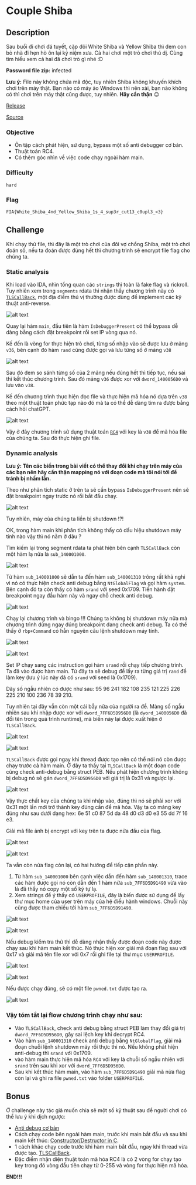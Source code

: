 # Couple Shiba


## Description

Sau buổi đi chơi đá tuyết, cặp đôi White Shiba và Yellow Shiba thì đem con bỏ nhà đi hẹn hò ôn lại kỷ niệm xưa. Cả hai chơi một trò chơi thú dị. Cùng tìm hiểu xem cả hai đã chơi trò gì nhé :D

**Password file zip:** infected

**Lưu ý:** File này không chứa mã độc, tuy nhiên Shiba không khuyến khích chơi trên máy thật. Bạn nào có máy ảo Windows thì nên xài, bạn nào không có thì chơi trên máy thật cũng được, tuy nhiên. **Hãy cẩn thận** 😉

[Release](https://github.com/FIA-FPT-Information-Assurance-Club/2024-Technical-Entrance-Test/tree/main/reverse/Couple-Shiba/dist)

[Source](https://github.com/FIA-FPT-Information-Assurance-Club/2024-Technical-Entrance-Test/blob/main/reverse/Couple-Shiba/source/Chall/Chall/Chall.cpp)

### Objective

- Ôn tập cách phát hiện, sử dụng, bypass một số anti debugger cơ bản.
- Thuật toán RC4.
- Có thêm góc nhìn về việc code chạy ngoài hàm main.

### Difficulty

`hard`

### Flag

`FIA{White_Shiba_4nd_Yellow_Shiba_1s_4_sup3r_cut13_c0upl3_<3}`

## Challenge

Khi chạy thử file, thì đây là một trò chơi của đôi vợ chồng Shiba, một trò chơi đoán số, nếu ta đoán được đúng hết thì chương trình sẽ encrypt file flag cho chúng ta.

### Static analysis
Khi load vào IDA, nhìn tổng quan các `strings` thì toàn là fake flag và rickroll. Tuy nhiên xem trong `segments` rdata thì nhận thấy chương trình này có [`TLSCallBack`](https://hex-rays.com/blog/tls-callbacks/), một địa điểm thú vị thường được dùng để implement các kỹ thuật anti-reverse.

![alt text](asset/images/1.png)

Quay lại hàm `main`, đầu tiên là hàm `IsDebuggerPresent` có thể bypass dễ dàng bằng cách đặt breakpoint rồi set IP vòng qua nó.

Kế đến là vòng for thực hiện trò chơi, từng số nhập vào sẽ được lưu ở mảng `v36`, bên cạnh đó hàm `rand` cũng được gọi và lưu từng số ở mảng `v38`

![alt text](asset/images/2.png)

Sau đó đem so sánh từng số của 2 mảng nếu đúng hết thì tiếp tục, nếu sai thì kết thúc chương trình. Sau đó mảng `v36` được xor với `dword_1400056D0` và lưu vào `v38`.

Kế đến chương trình thực hiện đọc file và thực hiện mã hóa nó dựa trên `v38` theo một thuật toán phức tạp nào đó mà ta có thể dễ dàng tìm ra được bằng cách hỏi chatGPT.

![alt text](asset/images/3.png)

Vậy ở đây chương trình sử dụng thuật toán [`RC4`](https://www.geeksforgeeks.org/implementation-of-rc4-algorithm/) với key là `v38` để mã hóa file của chúng ta. Sau đó thực hiện ghi file.

### Dynamic analysis

**Lưu ý: Tên các biến trong bài viết có thể thay đổi khi chạy trên máy của các bạn nên hãy cẩn thận mapping nó với đoạn code mà tôi nói tới để tránh bị nhầm lẫn.**

Theo như phân tích static ở trên ta sẽ cần bypass `IsDebuggerPresent` nên sẽ đặt breakpoint ngay trước nó rồi bắt đầu chạy.

![alt text](asset/images/4.png)

Tuy nhiên, máy của chúng ta liền bị shutdown !?!

OK, trong hàm main khi phân tích không thấy có dấu hiệu shutdown máy tính nào vậy thì nó nằm ở đâu ?

Tìm kiếm lại trong segment rdata ta phát hiện bên cạnh `TLSCallBack` còn một hàm lạ nữa là `sub_140001000`.

![alt text](asset/images/5.png)

Từ hàm `sub_140001000` sẽ dẫn ta đến hàm `sub_140001310` trông rất khả nghi vì nó có thực hiện check anti debug bằng `NtGlobalFlag` và gọi hàm `system`. Bên cạnh đó ta còn thấy có hàm `srand` với seed 0x1709. Tiến hành đặt breakpoint ngay đầu hàm này và ngay chỗ check anti debug.

![alt text](asset/images/6.png)

Chạy lại chương trình và bingo !!! Chúng ta không bị shutdown máy nữa mà chương trình dừng ngay đúng breakpoint đang check anti debug. Ta có thể thấy ở `rbp+Command` có hẳn nguyên câu lệnh shutdown máy tính.

![alt text](asset/images/7.png)

![alt text](asset/images/8.png)

Set IP chạy sang các instruction gọi hàm `srand` rồi chạy tiếp chương trình. Ta đã vào được hàm main. Từ đây ta sẽ debug để lấy ra từng giá trị `rand` để làm key (lưu ý lúc này đã có `srand` với seed là 0x1709).

Dãy số ngẫu nhiên có được như sau: 95 96 241 182 108 235 121 225 226 225 210 100 236 78 39 210.

Tuy nhiên tại đây vẫn còn một cái bẫy nữa của người ra đề. Mảng số ngẫu nhiên sau khi nhập được xor với `dword_7FF6D5D956D0` (là `dword_1400056D0` đã đổi tên trong quá trình runtime), mà biến này lại được xuất hiện ở `TLSCallBack`.

![alt text](asset/images/9.png)

![alt text](asset/images/10.png)

`TLSCallBack` được gọi ngay khi thread được tạo nên có thể nói nó còn được chạy trước cả hàm main. Ở đây ta thấy tại `TLSCallBack` là một đoạn code cũng check anti-debug bằng struct PEB. Nếu phát hiện chương trình không bị debug nó sẽ gán `dword_7FF6D5D956D0` với giá trị là 0x31 và ngược lại.

![alt text](asset/images/11.png)

Vậy thực chất key của chúng ta khi nhập vào, đúng thì nó sẽ phải xor với 0x31 một lần mới trở thành key đúng cần để mã hóa. Vậy ta có mảng key đúng như sau dưới dạng hex: 6e 51 c0 87 5d da 48 d0 d3 d0 e3 55 dd 7f 16 e3.

Giải mã file ảnh bị encrypt với key trên ta được nửa đầu của flag.

![alt text](asset/images/12.png)

![alt text](asset/images/shibacouple.jpg)

Ta vẫn còn nửa flag còn lại, có hai hướng để tiếp cận phần này.

1. Từ hàm `sub_140001000` bên cạnh việc dẫn đến hàm `sub_140001310`, trace các hàm được gọi nó còn dẫn đến 1 hàm nữa `sub_7FF6D5D91490` vừa vào là đã thấy nó copy một số ký tự lạ.
2. Xem strings để ý thấy có `USERPROFILE`, đây là biến được sử dụng để lấy thư mục home của user trên máy của hệ điều hành windows. Chuỗi này cũng được tham chiếu tới hàm `sub_7FF6D5D91490`.

![alt text](asset/images/14.png)

![alt text](asset/images/13.png)

Nếu debug kiểm tra thử thì dễ dàng nhận thấy được đoạn code này được chạy sau khi hàm main kết thúc. Nó thực hiện xor giải mã đoạn flag sau với 0x17 và giải mã tên file xor với 0x7 rồi ghi file tại thư mục `USERPROFILE`.

![alt text](asset/images/16.png)

![alt text](asset/images/15.png)

Nếu được chạy đúng, sẽ có một file `pwned.txt` được tạo ra.

![alt text](asset/images/17.png)

### **Vậy tóm tắt lại flow chương trình chạy như sau:**
- Vào `TLSCallBack`, check anti debug bằng struct PEB làm thay đổi giá trị `dword_7FF6D5D956D0`, gây sai lệch key khi decrypt RC4.
- Vào hàm `sub_140001310` check anti debug bằng `NtGlobalFlag`, giải mã đoạn chuỗi lệnh shutdown máy rồi thực thi nó. Nếu không phát hiện anti-debug thì `srand` với 0x1709.
- vào hàm main thực hiện mã hóa `RC4` với key là chuỗi số ngẫu nhiên với `srand` trên sau khi xor với `dword_7FF6D5D956D0`.
- Sau khi kết thúc hàm main, vào hàm `sub_7FF6D5D91490` giải mã nửa flag còn lại và ghi ra file `pwned.txt` vào folder `USERPROFILE`.

## Bonus

Ở challenge này tác giả muốn chia sẽ một số kỹ thuật sau để người chơi có thể lưu ý khi dịch ngược:
- [Anti debug cơ bản](https://anti-debug.checkpoint.com/techniques/debug-flags.html)
- Cách chạy code bên ngoài hàm main, trước khi main bắt đầu và sau khi main kết thúc: [Constructor/Destructor in C](https://stackoverflow.com/questions/36617689/how-to-invoke-a-c-function-after-main-finishes).
- 1 cách khác chạy code trước khi hàm main bắt đầu, ngay khi thread vừa được tạo. [TLSCallBack](https://unprotect.it/technique/tls-callback/).
- Đặc điểm nhận diện thuật toán mã hóa RC4 là có 2 vòng for chạy tạo key trong đó vòng đầu tiên chạy từ 0-255 và vòng for thực hiện mã hóa.

**END!!!**